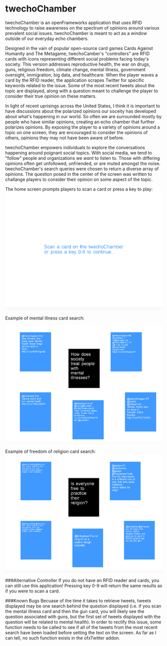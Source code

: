 # twechoChamber
twechoChamber is an openFrameworks application that uses RFID technology to raise awareness on the spectrum of opinions around various prevalent social issues. twechoChamber is meant to act as a window outside of our everyday echo chambers. 

Designed in the vain of popular open-source card games Cards Against Humanity and The Metagame, twechoCamber's "controllers" are RFID cards with icons representing different social problems facing today's society. This version addresses reproductive health, the war on drugs, guns, religious freedom, climate change, mental illness, government oversight, immigration, big data, and healthcare. When the player waves a card by the RFID reader, the application scrapes Twitter for specific keywords related to the issue. Some of the most recent tweets about the topic are displayed, along with a question meant to challenge the player to consider their true opinion on these matters. 


In light of recent uprisings across the United States, I think it is important to have discussions about the polarized opinions our soceity has developed about what's happening in our world. So often we are surrounded mostly by people who have similar opinions, creating an echo chamber that further polarizes opinions. By exposing the player to a variety of opinions around a topic on one screen, they are encouraged to consider the opinions of others, opinions they may not have been aware of before.

twechoChamber empowers individuals to explore the conversations happening around poignant social topics. With social media, we tend to "follow" people and organizations we *want* to listen to. Those with differing opinions often get unfollowed, unfriended, or are muted amongst the noise. twechoChamber's search queries were chosen to return a diverse array of opinions.  The question posed in the center of the screen was written to challange players to consider their opinion on some aspect of the topic.

The home screen prompts players to scan a card or press a key to play:
![home.png](./assets/home.png)

Example of mental illness card search:

![mentalillness.png](./assets/mentalillness.png)

Example of freedom of religion card search:
![religion.png](./assets/religion.png)

###Alternative Controller
If you do not have an RFID reader and cards, you can still use this application! Pressing key 0-9 will return the same results as if you were to scan a card. 


###Known Bugs
Becuase of the time it takes to retrieve tweets, tweets displayed may be one search behind the question displayed (i.e. if you scan the mental illness card and then the gun card, you will likely see the question associated with guns, but the first set of tweets displayed with the question will be related to mental health). In order to rectify this issue, some function needs to be called to see if all of the tweets from the most recent search have been loaded before setting the text on the screen. As far as I can tell, no such function exists in the ofxTwitter addon. 

